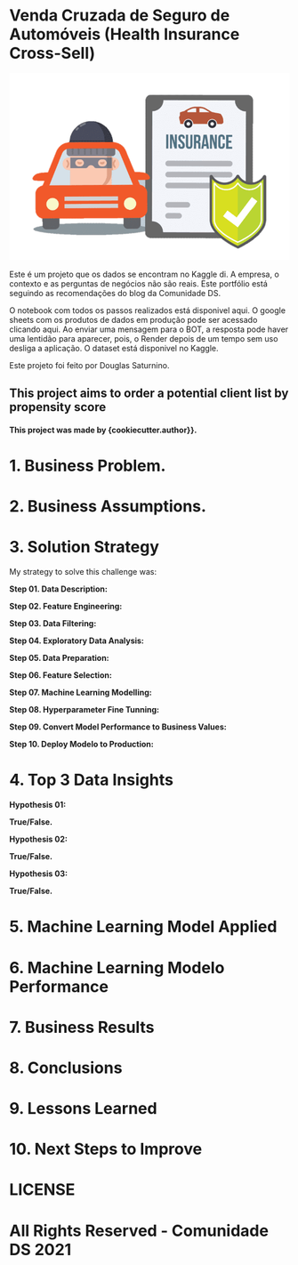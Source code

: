 # Venda Cruzada de Seguro de Automóveis (Health Insurance Cross-Sell)

![Logo do Projeto](Concepts-to-know-before-buying-Car-Insurance-Online.png)


Este é um projeto que os dados se encontram no Kaggle
di. A empresa, o contexto e as perguntas de negócios não são reais. Este portfólio está seguindo as recomendações do blog da Comunidade DS.

O notebook com todos os passos realizados está disponivel aqui. O google sheets com os produtos de dados em produção pode ser acessado clicando aqui. Ao enviar uma mensagem para o BOT, a resposta pode haver uma lentidão para aparecer, pois, o Render depois de um tempo sem uso desliga a aplicação. O dataset está disponivel no Kaggle.

Este projeto foi feito por Douglas Saturnino.

## This project aims to order a potential client list by propensity score

#### This project was made by {cookiecutter.author}}.

# 1. Business Problem.

# 2. Business Assumptions.

# 3. Solution Strategy

My strategy to solve this challenge was:

**Step 01. Data Description:**

**Step 02. Feature Engineering:**

**Step 03. Data Filtering:**

**Step 04. Exploratory Data Analysis:**

**Step 05. Data Preparation:**

**Step 06. Feature Selection:**

**Step 07. Machine Learning Modelling:**

**Step 08. Hyperparameter Fine Tunning:**

**Step 09. Convert Model Performance to Business Values:**

**Step 10. Deploy Modelo to Production:**

# 4. Top 3 Data Insights

**Hypothesis 01:**

**True/False.**

**Hypothesis 02:**

**True/False.**

**Hypothesis 03:**

**True/False.**

# 5. Machine Learning Model Applied

# 6. Machine Learning Modelo Performance

# 7. Business Results

# 8. Conclusions

# 9. Lessons Learned

# 10. Next Steps to Improve

# LICENSE

# All Rights Reserved - Comunidade DS 2021
